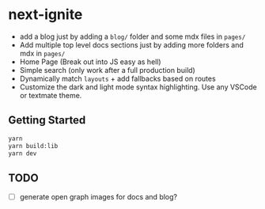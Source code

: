 # next-ignite

- add a blog just by adding a `blog/` folder and some mdx files in `pages/`
- Add multiple top level docs sections just by adding more folders and mdx in `pages/`
- Home Page (Break out into JS easy as hell)
- Simple search (only work after a full production build)
- Dynamically match `layouts` + add fallbacks based on routes
- Customize the dark and light mode syntax highlighting. Use any VSCode or textmate theme.

## Getting Started

```bash
yarn
yarn build:lib
yarn dev
```

## TODO

- [ ] generate open graph images for docs and blog?
